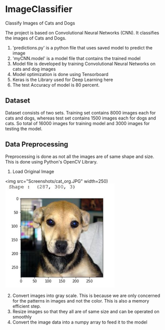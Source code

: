 # ImageClassifier
 Classify Images of Cats and Dogs

The project is based on Convolutional Neural Networks (CNN). It classifies
the images of Cats and Dogs.

1. 'predictions.py' is a python file that uses saved model to predict the image
2. 'myCNN.model' is a model file that contains the trained model
3.  Model file is developed by training Convolutional Neural Networks on cats and dog images
4.  Model optimization is done using Tensorboard
5.  Keras is the Library used for Deep Learning here
6.  The test Accuracy of model is 80 percent.

## Dataset
Dataset consists of two sets. Training set contains 8000 images each for cats and dogs, whereas test set contains 1500 images each for dogs and cats. So total of 16000 images for training model and 3000 images for testing the model. 

## Data Preprocessing
Preprocessing is done as not all the images are of same shape and size. This is done using Python's OpenCV Library. 

1. Load Original Image 

<img src="Screenshots/cat_org.JPG" width=250) 
<img src="Screenshots/dog_org.JPG" width=350>
   
2. Convert images into gray scale. This is because we are only concerned for the patterns in images and not the color. This is also a memory efficient step.
3. Resize images so that they all are of same size and can be operated on smoothly
4. Convert the image data into a numpy array to feed it to the model



